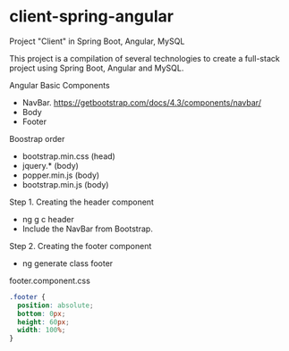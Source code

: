 # client-spring-angular
Project "Client" in Spring Boot, Angular, MySQL


This project is a compilation of several technologies to create a full-stack project using Spring Boot, Angular and MySQL.


Angular Basic Components
- NavBar. https://getbootstrap.com/docs/4.3/components/navbar/
- Body
- Footer


Boostrap order
- bootstrap.min.css (head)
- jquery.* (body)
- popper.min.js (body)
- bootstrap.min.js (body)

Step 1. Creating the header component
- ng g c header
- Include the NavBar from Bootstrap.

Step 2. Creating the footer component
- ng generate class footer

footer.component.css
``` css
.footer {
  position: absolute;
  bottom: 0px;
  height: 60px;
  width: 100%;
}
```




